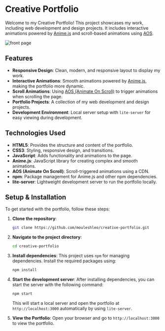 # Creative Portfolio

Welcome to my Creative Portfolio! This project showcases my work, including web development and design projects. It includes interactive animations powered by [Anime.js](https://animejs.com/) and scroll-based animations using [AOS](https://michalsnik.github.io/aos/).


![front page](https://github.com/user-attachments/assets/41343db6-df65-48cf-bdd0-caeb5a7c7c7a)




## Features

- **Responsive Design**: Clean, modern, and responsive layout to display my work.
- **Interactive Animations**: Smooth animations powered by [Anime.js](https://animejs.com/), making the portfolio more dynamic.
- **Scroll Animations**: Using [AOS (Animate On Scroll)](https://michalsnik.github.io/aos/) to trigger animations when scrolling the page.
- **Portfolio Projects**: A collection of my web development and design projects.
- **Development Environment**: Local server setup with `lite-server` for easy viewing during development.

## Technologies Used

- **HTML5**: Provides the structure and content of the portfolio.
- **CSS3**: Styling, responsive design, and transitions.
- **JavaScript**: Adds functionality and animations to the page.
- **Anime.js**: JavaScript library for creating complex and smooth animations.
- **AOS (Animate On Scroll)**: Scroll-triggered animations using a CDN.
- **npm**: Package management for Anime.js and other npm dependencies.
- **lite-server**: Lightweight development server to run the portfolio locally.

## Setup & Installation

To get started with the portfolio, follow these steps:

1. **Clone the repository**:
    ```bash
    git clone https://github.com/mouleshleo/creative-portfolio.git
    ```

2. **Navigate to the project directory**:
    ```bash
    cd creative-portfolio
    ```

3. **Install dependencies**:
    This project uses `npm` for managing dependencies. Install the required packages using:

    ```bash
    npm install
    ```

4. **Start the development server**:
    After installing dependencies, you can start the server with the following command:

    ```bash
    npm start
    ```

    This will start a local server and open the portfolio at `http://localhost:3000` automatically by using  `lite-server`.

5. **View the Portfolio**:
    Open your browser and go to `http://localhost:3000` to view the portfolio.

